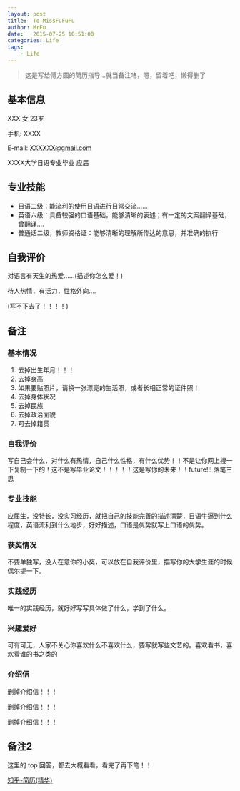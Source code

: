 ```yaml
---
layout: post
title:  To MissFuFuFu
author: MrFu
date:   2015-07-25 10:51:00
categories: Life
tags:
    - Life
---
```



>这是写给傅方圆的简历指导…就当备注咯，嗯，留着吧，懒得删了

## 基本信息

XXX 女 23岁 

手机: XXXX

E-mail: <XXXXXX@gmail.com> 

XXXX大学日语专业毕业  应届

## 专业技能

* 日语二级：能流利的使用日语进行日常交流......
* 英语六级：具备较强的口语基础，能够清晰的表述；有一定的文案翻译基础，曾翻译....
* 普通话二级，教师资格证：能够清晰的理解所传达的意思，并准确的执行


## 自我评价

对语言有天生的热爱......(描述你怎么爱！)

待人热情，有活力，性格外向....

(写不下去了！！！！)



## 备注

### 基本情况

1. 去掉出生年月！！！
2. 去掉身高
3. 如果要贴照片，请换一张漂亮的生活照，或者长相正常的证件照！
4. 去掉身体状况
5. 去掉民族
6. 去掉政治面貌
7. 可去掉籍贯

### 自我评价

写自己会什么，对什么有热情，自己什么性格，有什么优势！！不是让你网上搜一下复制一下的！这不是写毕业论文！！！！！这是写你的未来！！future!!! 落笔三思

### 专业技能

应届生，没特长，没实习经历，就把自己的技能完善的描述清楚，日语牛逼到什么程度，英语流利到什么地步，好好描述，口语是优势就写上口语的优势。


### 获奖情况

不要单独写，没人在意你的小奖，可以放在自我评价里，描写你的大学生涯的时候偶尔提一下。

### 实践经历

唯一的实践经历，就好好写写具体做了什么，学到了什么。

### 兴趣爱好

可有可无，人家不关心你喜欢什么不喜欢什么，要写就写些文艺的。喜欢看书，喜欢看谁的书之类的

### 介绍信

删掉介绍信！！！

删掉介绍信！！！

删掉介绍信！！！


## 备注2


这里的 top 回答，都去大概看看，看完了再下笔！！

[知乎-简历(精华)](http://www.zhihu.com/topic/19560329/top-answers)







